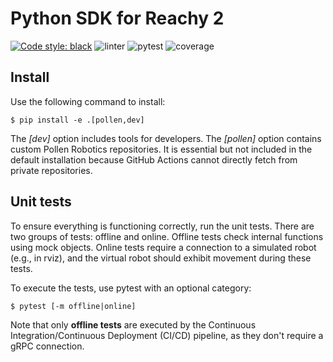 # Python SDK for Reachy 2

[![Code style: black](https://img.shields.io/badge/code%20style-black-000000.svg)](https://github.com/psf/black) ![linter](https://github.com/pollen-robotics/reachy2-sdk/actions/workflows/lint.yml/badge.svg) ![pytest](https://github.com/pollen-robotics/reachy2-sdk/actions/workflows/unit_tests.yml/badge.svg) ![coverage](https://img.shields.io/endpoint?url=https://gist.githubusercontent.com/FabienDanieau/92452aca5c894f95fb934dc2a7a6815f/raw/covbadge.json)

## Install

Use the following command to install:

```console
$ pip install -e .[pollen,dev]
```

The *[dev]* option includes tools for developers. The *[pollen]* option contains custom Pollen Robotics repositories. It is essential but not included in the default installation because GitHub Actions cannot directly fetch from private repositories.

## Unit tests

To ensure everything is functioning correctly, run the unit tests. There are two groups of tests: offline and online. Offline tests check internal functions using mock objects. Online tests require a connection to a simulated robot (e.g., in rviz), and the virtual robot should exhibit movement during these tests.

To execute the tests, use pytest with an optional category:

```console
$ pytest [-m offline|online]
```

Note that only **offline tests** are executed by the Continuous Integration/Continuous Deployment (CI/CD) pipeline, as they don't require a gRPC connection.